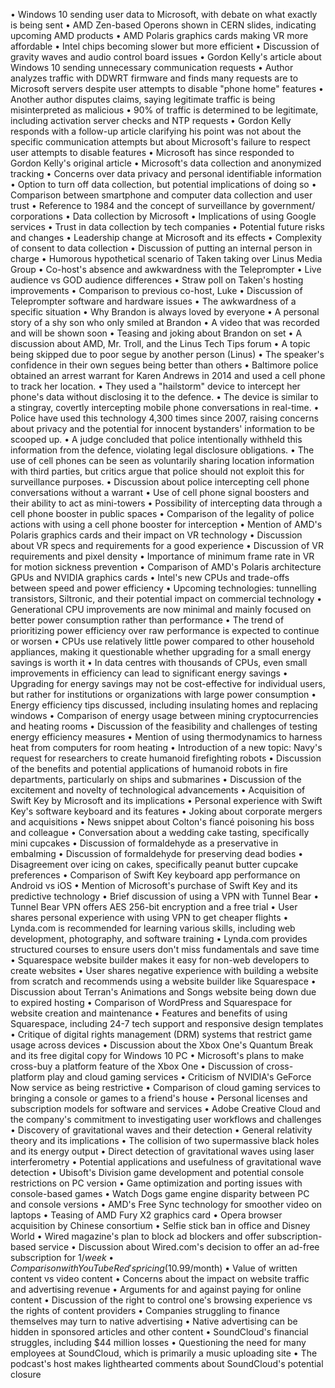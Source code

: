 • Windows 10 sending user data to Microsoft, with debate on what exactly is being sent
• AMD Zen-based Operons shown in CERN slides, indicating upcoming AMD products
• AMD Polaris graphics cards making VR more affordable
• Intel chips becoming slower but more efficient
• Discussion of gravity waves and audio control board issues
• Gordon Kelly's article about Windows 10 sending unnecessary communication requests
• Author analyzes traffic with DDWRT firmware and finds many requests are to Microsoft servers despite user attempts to disable "phone home" features
• Another author disputes claims, saying legitimate traffic is being misinterpreted as malicious
• 90% of traffic is determined to be legitimate, including activation server checks and NTP requests
• Gordon Kelly responds with a follow-up article clarifying his point was not about the specific communication attempts but about Microsoft's failure to respect user attempts to disable features
• Microsoft has since responded to Gordon Kelly's original article
• Microsoft's data collection and anonymized tracking
• Concerns over data privacy and personal identifiable information
• Option to turn off data collection, but potential implications of doing so
• Comparison between smartphone and computer data collection and user trust
• Reference to 1984 and the concept of surveillance by government/ corporations
• Data collection by Microsoft
• Implications of using Google services
• Trust in data collection by tech companies
• Potential future risks and changes
• Leadership change at Microsoft and its effects
• Complexity of consent to data collection
• Discussion of putting an internal person in charge
• Humorous hypothetical scenario of Taken taking over Linus Media Group
• Co-host's absence and awkwardness with the Teleprompter
• Live audience vs GOD audience differences
• Straw poll on Taken's hosting improvements
• Comparison to previous co-host, Luke
• Discussion of Teleprompter software and hardware issues
• The awkwardness of a specific situation
• Why Brandon is always loved by everyone
• A personal story of a shy son who only smiled at Brandon
• A video that was recorded and will be shown soon
• Teasing and joking about Brandon on set
• A discussion about AMD, Mr. Troll, and the Linus Tech Tips forum
• A topic being skipped due to poor segue by another person (Linus)
• The speaker's confidence in their own segues being better than others
• Baltimore police obtained an arrest warrant for Karen Andrews in 2014 and used a cell phone to track her location.
• They used a "hailstorm" device to intercept her phone's data without disclosing it to the defence.
• The device is similar to a stingray, covertly intercepting mobile phone conversations in real-time.
• Police have used this technology 4,300 times since 2007, raising concerns about privacy and the potential for innocent bystanders' information to be scooped up.
• A judge concluded that police intentionally withheld this information from the defence, violating legal disclosure obligations.
• The use of cell phones can be seen as voluntarily sharing location information with third parties, but critics argue that police should not exploit this for surveillance purposes.
• Discussion about police intercepting cell phone conversations without a warrant
• Use of cell phone signal boosters and their ability to act as mini-towers
• Possibility of intercepting data through a cell phone booster in public spaces
• Comparison of the legality of police actions with using a cell phone booster for interception
• Mention of AMD's Polaris graphics cards and their impact on VR technology
• Discussion about VR specs and requirements for a good experience
• Discussion of VR requirements and pixel density
• Importance of minimum frame rate in VR for motion sickness prevention
• Comparison of AMD's Polaris architecture GPUs and NVIDIA graphics cards
• Intel's new CPUs and trade-offs between speed and power efficiency
• Upcoming technologies: tunnelling transistors, Siltronic, and their potential impact on commercial technology
• Generational CPU improvements are now minimal and mainly focused on better power consumption rather than performance
• The trend of prioritizing power efficiency over raw performance is expected to continue or worsen
• CPUs use relatively little power compared to other household appliances, making it questionable whether upgrading for a small energy savings is worth it
• In data centres with thousands of CPUs, even small improvements in efficiency can lead to significant energy savings
• Upgrading for energy savings may not be cost-effective for individual users, but rather for institutions or organizations with large power consumption
• Energy efficiency tips discussed, including insulating homes and replacing windows
• Comparison of energy usage between mining cryptocurrencies and heating rooms
• Discussion of the feasibility and challenges of testing energy efficiency measures
• Mention of using thermodynamics to harness heat from computers for room heating
• Introduction of a new topic: Navy's request for researchers to create humanoid firefighting robots
• Discussion of the benefits and potential applications of humanoid robots in fire departments, particularly on ships and submarines
• Discussion of the excitement and novelty of technological advancements
• Acquisition of Swift Key by Microsoft and its implications
• Personal experience with Swift Key's software keyboard and its features
• Joking about corporate mergers and acquisitions
• News snippet about Colton's fiancé poisoning his boss and colleague
• Conversation about a wedding cake tasting, specifically mini cupcakes
• Discussion of formaldehyde as a preservative in embalming
• Discussion of formaldehyde for preserving dead bodies
• Disagreement over icing on cakes, specifically peanut butter cupcake preferences
• Comparison of Swift Key keyboard app performance on Android vs iOS
• Mention of Microsoft's purchase of Swift Key and its predictive technology
• Brief discussion of using a VPN with Tunnel Bear
• Tunnel Bear VPN offers AES 256-bit encryption and a free trial
• User shares personal experience with using VPN to get cheaper flights
• Lynda.com is recommended for learning various skills, including web development, photography, and software training
• Lynda.com provides structured courses to ensure users don't miss fundamentals and save time
• Squarespace website builder makes it easy for non-web developers to create websites
• User shares negative experience with building a website from scratch and recommends using a website builder like Squarespace
• Discussion about Terran's Animations and Songs website being down due to expired hosting
• Comparison of WordPress and Squarespace for website creation and maintenance
• Features and benefits of using Squarespace, including 24-7 tech support and responsive design templates
• Critique of digital rights management (DRM) systems that restrict game usage across devices
• Discussion about the Xbox One's Quantum Break and its free digital copy for Windows 10 PC
• Microsoft's plans to make cross-buy a platform feature of the Xbox One
• Discussion of cross-platform play and cloud gaming services
• Criticism of NVIDIA's GeForce Now service as being restrictive
• Comparison of cloud gaming services to bringing a console or games to a friend's house
• Personal licenses and subscription models for software and services
• Adobe Creative Cloud and the company's commitment to investigating user workflows and challenges
• Discovery of gravitational waves and their detection
• General relativity theory and its implications
• The collision of two supermassive black holes and its energy output
• Direct detection of gravitational waves using laser interferometry
• Potential applications and usefulness of gravitational wave detection
• Ubisoft's Division game development and potential console restrictions on PC version
• Game optimization and porting issues with console-based games
• Watch Dogs game engine disparity between PC and console versions
• AMD's Free Sync technology for smoother video on laptops
• Teasing of AMD Fury X2 graphics card
• Opera browser acquisition by Chinese consortium
• Selfie stick ban in office and Disney World
• Wired magazine's plan to block ad blockers and offer subscription-based service
• Discussion about Wired.com's decision to offer an ad-free subscription for $1/week
• Comparison with YouTube Red's pricing ($10.99/month)
• Value of written content vs video content
• Concerns about the impact on website traffic and advertising revenue
• Arguments for and against paying for online content
• Discussion of the right to control one's browsing experience vs the rights of content providers
• Companies struggling to finance themselves may turn to native advertising
• Native advertising can be hidden in sponsored articles and other content
• SoundCloud's financial struggles, including $44 million losses
• Questioning the need for many employees at SoundCloud, which is primarily a music uploading site
• The podcast's host makes lighthearted comments about SoundCloud's potential closure